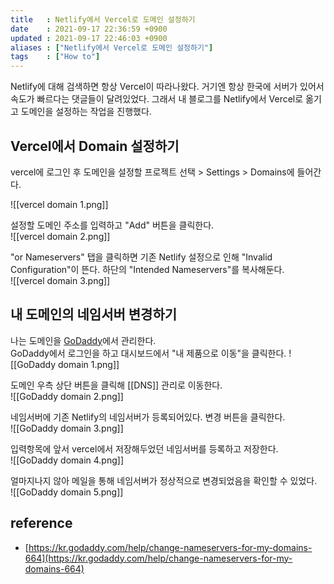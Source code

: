 ```yaml
---
title   : Netlify에서 Vercel로 도메인 설정하기
date    : 2021-09-17 22:36:59 +0900
updated : 2021-09-17 22:46:03 +0900
aliases : ["Netlify에서 Vercel로 도메인 설정하기"]
tags    : ["How to"]
---
```


Netlify에 대해 검색하면 항상 Vercel이 따라나왔다. 거기엔 항상 한국에 서버가 있어서 속도가 빠르다는 댓글들이 달려있었다. 그래서 내 블로그를 Netlify에서 Vercel로 옮기고 도메인을 설정하는 작업을 진행했다.

## Vercel에서 Domain 설정하기  
vercel에 로그인 후 도메인을 설정할 프로젝트 선택 > Settings > Domains에 들어간다.  

![[vercel domain 1.png]]

설정할 도메인 주소를 입력하고 "Add" 버튼을 클릭한다.  
![[vercel domain 2.png]]  

"or Nameservers" 탭을 클릭하면 기존 Netlify 설정으로 인해 "Invalid Configuration"이 뜬다. 하단의 "Intended Nameservers"를 복사해둔다.  
![[vercel domain 3.png]]


## 내 도메인의 네임서버 변경하기
나는 도메인을 [GoDaddy](https://dashboard.godaddy.com/venture?ventureId=cc83cb51-7164-46ea-a959-54de76e82480)에서 관리한다.    
GoDaddy에서 로그인을 하고 대시보드에서 "내 제품으로 이동"을 클릭한다.
![[GoDaddy domain 1.png]]

도메인 우측 상단 버튼을 클릭해 [[DNS]] 관리로 이동한다.  
![[GoDaddy domain 2.png]]

네임서버에 기존 Netlify의 네임서버가 등록되어있다. 변경 버튼을 클릭한다.  
![[GoDaddy domain 3.png]]

입력항목에 앞서 vercel에서 저장해두었던 네임서버를 등록하고 저장한다.  
![[GoDaddy domain 4.png]]

얼마지나지 않아 메일을 통해 네임서버가 정상적으로 변경되었음을 확인할 수 있었다.  
![[GoDaddy domain 5.png]]


## reference
- [https://kr.godaddy.com/help/change-nameservers-for-my-domains-664](https://kr.godaddy.com/help/change-nameservers-for-my-domains-664)